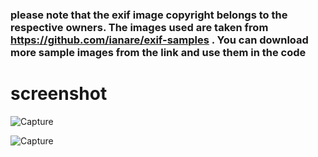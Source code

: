 ### please note that the exif image copyright belongs to the respective owners. The images used are taken from https://github.com/ianare/exif-samples . You can download more sample images from the link and use them in the code

# screenshot 
![Capture](https://github.com/user-attachments/assets/76fa7464-0a3f-4c24-a671-89a092d7620f)

![Capture](https://github.com/user-attachments/assets/078917d4-2da9-4e52-9fbe-cb46c9bec0c3)
